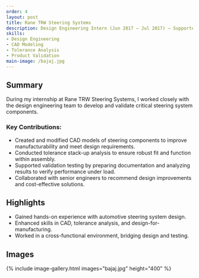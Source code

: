 ```yaml
---
order: 4
layout: post
title: Rane TRW Steering Systems
description: Design Engineering Intern (Jun 2017 – Jul 2017) — Supported steering system component design, validation, and optimization.
skills:
- Design Engineering
- CAD Modeling
- Tolerance Analysis
- Product Validation
main-image: /bajaj.jpg
---
```


## Summary

During my internship at Rane TRW Steering Systems, I worked closely with the design engineering team to develop and validate critical steering system components.  

### Key Contributions:
- Created and modified CAD models of steering components to improve manufacturability and meet design requirements.
- Conducted tolerance stack-up analysis to ensure robust fit and function within assembly.
- Supported validation testing by preparing documentation and analyzing results to verify performance under load.
- Collaborated with senior engineers to recommend design improvements and cost-effective solutions.

## Highlights
- Gained hands-on experience with automotive steering system design.
- Enhanced skills in CAD, tolerance analysis, and design-for-manufacturing.
- Worked in a cross-functional environment, bridging design and testing.

## Images
{% include image-gallery.html images="bajaj.jpg" height="400" %}
